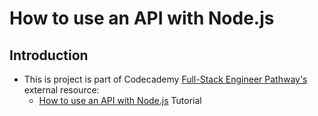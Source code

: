 # How to use an API with Node.js

## Introduction

- This is project is part of Codecademy [Full-Stack Engineer Pathway's](https://www.codecademy.com/learn/paths/full-stack-engineering-cfb) external resource:
    - [How to use an API with Node.js](https://rapidapi.com/blog/how-to-use-an-api-with-node-js/) Tutorial